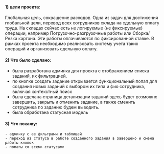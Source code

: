 
#### 1)  цели проекта:

   Глобальная цель, сокращение расходов. Одна из задач для достижения глобальной цели, перевод всех сотрудников склада на сдельную оплату труда. На складах сейчас есть не логируемые (не фиксируемые) операции, например Погрузочно-разгрузочные работы или Сборка/Резка картона. Эти работы оплачиваются по фиксированной ставке. В рамках проекта необходимо реализовать систему учета таких операций и организовать сдельную оплату.
#### 2)  Что было сделано:
 - была разработана админка для проекта с отображением списка заданий, их фильтрацией.
 - по кнопке создать задание открывается функциональный попап для создания новых заданий с выбором их типа и фио сотрудника, включая контекстный поиск
 - была сделана страница детализации заданий 
	здесь будет возможно завершить, закрыть и отменить задание, а также сменить сотрудника
	 по заданию будем выводить. 
- была обработана статусная модель

#### 3)  Что покажу:
    - админку с ее фильтрами и таблицей
    - переход из статуса в работе созданного задания в завершено и смена работы кнопок 
    - попапы со всеми статусами

